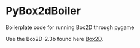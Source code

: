 # PyBox2dBoiler

Boilerplate code for running Box2D through pygame

Use the Box2D-2.3b found here
[Box2D](https://pypi.python.org/pypi/Box2D/2.3b0).
